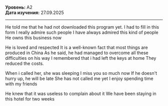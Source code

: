 **Уровень:** A2  
**Дата изучения:** 27.09.2025  

---

He told me that he had not downloaded this program yet.
I had to fill in this form
I  really admire such people
I have always admired this kind of people
He owns this business now

He is loved and respected
It is a well-known fact that most things are produced in China
As he said, he had managed to overcome all these difficulties on his way
I remembered that i had left the keys at home
They reduced the costs. 

When i called her, she was sleeping
I miss you so much now
If he doesn't hurry up, he will be late
She has not called me yet
I enjoy spending time with my friends

He knew that it was useless to complain about it
We have been staying in this hotel for two weeks




